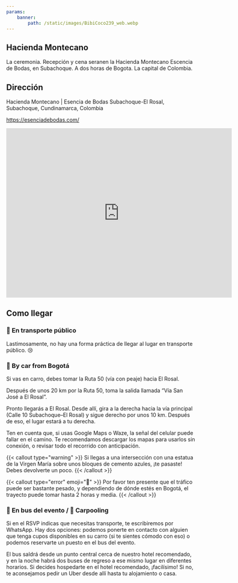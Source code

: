 ```yaml
---
params:
    banner:
        path: /static/images/BibiCoco239_web.webp
---
```


## Hacienda Montecano

La ceremonia. Recepción y cena seranen la Hacienda Montecano Escencia de Bodas, en Subachoque. A dos horas de Bogota. La capital de Colombia.

## Dirección

Hacienda Montecano | Esencia de Bodas
Subachoque-El Rosal, Subachoque, Cundinamarca, Colombia

https://esenciadebodas.com/

<iframe src="https://www.google.com/maps/embed?pb=!1m18!1m12!1m3!1d254414.1109881896!2d-74.35669551289959!3d4.902728195073175!2m3!1f0!2f0!3f0!3m2!1i1024!2i768!4f13.1!3m3!1m2!1s0x8e407fb6f825f57b%3A0xe74f3b433c5c1328!2sHacienda%20Montecano%20%7C%20Esencia%20de%20Bodas!5e0!3m2!1sen!2sau!4v1755435369646!5m2!1sen!2sau" width="600" height="450" style="border:0;" allowfullscreen="" loading="lazy" referrerpolicy="no-referrer-when-downgrade"></iframe>

## Como llegar

### 🚌  En transporte público

Lastimosamente, no hay una forma práctica de llegar al lugar en transporte público. 😢

### 🚗 By car from Bogotá

Si vas en carro, debes tomar la Ruta 50 (vía con peaje) hacia El Rosal.

Después de unos 20 km por la Ruta 50, toma la salida llamada “Vía San José a El Rosal”.

Pronto llegarás a El Rosal. Desde allí, gira a la derecha hacia la vía principal (Calle 10 Subachoque–El Rosal) y sigue derecho por unos 10 km. Después de eso, el lugar estará a tu derecha.

Ten en cuenta que, si usas Google Maps o Waze, la señal del celular puede fallar en el camino. Te recomendamos descargar los mapas para usarlos sin conexión, o revisar todo el recorrido con anticipación.

{{< callout type="warning" >}}
Si llegas a una intersección con una estatua de la Virgen María sobre unos bloques de cemento azules, ¡te pasaste! Debes devolverte un poco.
{{< /callout >}}

{{< callout type="error" emoji="🚨" >}}
Por favor ten presente que el tráfico puede ser bastante pesado, y dependiendo de dónde estés en Bogotá, el trayecto puede tomar hasta 2 horas y media.
{{< /callout >}}

### 🥳 En bus del evento / 🚙 Carpooling

Si en el RSVP indicas que necesitas transporte, te escribiremos por WhatsApp. Hay dos opciones: podemos ponerte en contacto con alguien que tenga cupos disponibles en su carro (si te sientes cómodo con eso) o podemos reservarte un puesto en el bus del evento.

El bus saldrá desde un punto central cerca de nuestro hotel recomendado, y en la noche habrá dos buses de regreso a ese mismo lugar en diferentes horarios. Si decides hospedarte en el hotel recomendado, ¡facilísimo! Si no, te aconsejamos pedir un Uber desde allí hasta tu alojamiento o casa.